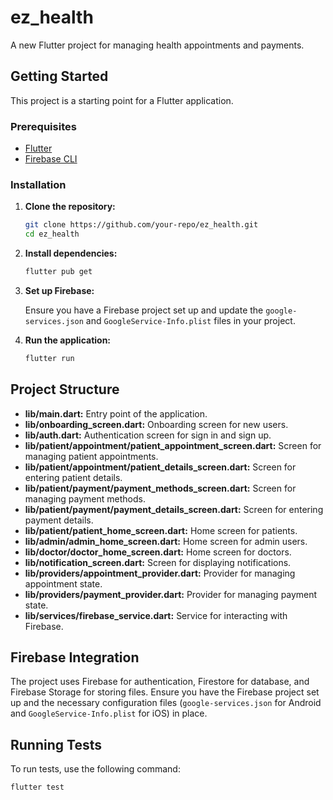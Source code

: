 # ez_health

A new Flutter project for managing health appointments and payments.

## Getting Started

This project is a starting point for a Flutter application.

### Prerequisites

- [Flutter](https://flutter.dev/docs/get-started/install)
- [Firebase CLI](https://firebase.google.com/docs/cli)

### Installation

1. **Clone the repository:**

    ```sh
    git clone https://github.com/your-repo/ez_health.git
    cd ez_health
    ```

2. **Install dependencies:**

    ```sh
    flutter pub get
    ```

3. **Set up Firebase:**

    Ensure you have a Firebase project set up and update the `google-services.json` and `GoogleService-Info.plist` files in your project.

4. **Run the application:**

    ```sh
    flutter run
    ```

## Project Structure

- **lib/main.dart:** Entry point of the application.
- **lib/onboarding_screen.dart:** Onboarding screen for new users.
- **lib/auth.dart:** Authentication screen for sign in and sign up.
- **lib/patient/appointment/patient_appointment_screen.dart:** Screen for managing patient appointments.
- **lib/patient/appointment/patient_details_screen.dart:** Screen for entering patient details.
- **lib/patient/payment/payment_methods_screen.dart:** Screen for managing payment methods.
- **lib/patient/payment/payment_details_screen.dart:** Screen for entering payment details.
- **lib/patient/patient_home_screen.dart:** Home screen for patients.
- **lib/admin/admin_home_screen.dart:** Home screen for admin users.
- **lib/doctor/doctor_home_screen.dart:** Home screen for doctors.
- **lib/notification_screen.dart:** Screen for displaying notifications.
- **lib/providers/appointment_provider.dart:** Provider for managing appointment state.
- **lib/providers/payment_provider.dart:** Provider for managing payment state.
- **lib/services/firebase_service.dart:** Service for interacting with Firebase.

## Firebase Integration

The project uses Firebase for authentication, Firestore for database, and Firebase Storage for storing files. Ensure you have the Firebase project set up and the necessary configuration files (`google-services.json` for Android and `GoogleService-Info.plist` for iOS) in place.

## Running Tests

To run tests, use the following command:

```sh
flutter test

